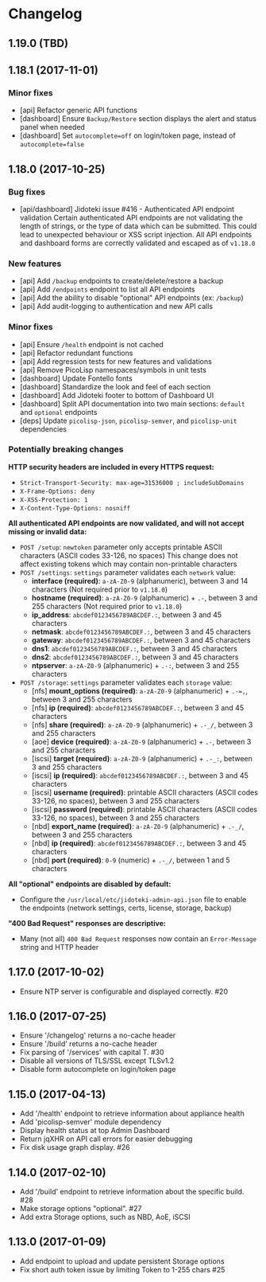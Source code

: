 # Changelog

## 1.19.0 (TBD)

## 1.18.1 (2017-11-01)

  ### Minor fixes

  * [api] Refactor generic API functions
  * [dashboard] Ensure `Backup/Restore` section displays the alert and status panel when needed
  * [dashboard] Set `autocomplete=off` on login/token page, instead of `autocomplete=false`

## 1.18.0 (2017-10-25)

  ### Bug fixes

  * [api/dashboard] Jidoteki issue #416 - Authenticated API endpoint validation
    Certain authenticated API endpoints are not validating the length of strings,
    or the type of data which can be submitted. This could lead to unexpected
    behaviour or XSS script injection.
    All API endpoints and dashboard forms are correctly validated and escaped as of `v1.18.0`

  ### New features

  * [api] Add `/backup` endpoints to create/delete/restore a backup
  * [api] Add `/endpoints` endpoint to list all API endpoints
  * [api] Add the ability to disable "optional" API endpoints (ex: `/backup`)
  * [api] Add audit-logging to authentication and new API calls

  ### Minor fixes

  * [api] Ensure `/health` endpoint is not cached
  * [api] Refactor redundant functions
  * [api] Add regression tests for new features and validations
  * [api] Remove PicoLisp namespaces/symbols in unit tests
  * [dashboard] Update Fontello fonts
  * [dashboard] Standardize the look and feel of each section
  * [dashboard] Add Jidoteki footer to bottom of Dashboard UI
  * [dashboard] Split API documentation into two main sections: `default` and `optional` endpoints
  * [deps] Update `picolisp-json`, `picolisp-semver`, and `picolisp-unit` dependencies

  ### Potentially breaking changes

  **HTTP security headers are included in every HTTPS request:**

  * `Strict-Transport-Security: max-age=31536000 ; includeSubDomains`
  * `X-Frame-Options: deny`
  * `X-XSS-Protection: 1`
  * `X-Content-Type-Options: nosniff`

  **All authenticated API endpoints are now validated, and will not accept missing or invalid data:**

  * `POST /setup`: `newtoken` parameter only accepts printable ASCII characters (ASCII codes 33-126, no spaces)
  This change does not affect existing tokens which may contain non-printable characters
  * `POST /settings`: `settings` parameter validates each `network` value:
    - **interface (required)**: `a-zA-Z0-9` (alphanumeric), between 3 and 14 characters
      (Not required prior to `v1.18.0`)
    - **hostname (required)**: `a-zA-Z0-9` (alphanumeric) + `.-`, between 3 and 255 characters
      (Not required prior to `v1.18.0`)
    - **ip_address**: `abcdef0123456789ABCDEF.:`, between 3 and 45 characters
    - **netmask**: `abcdef0123456789ABCDEF.:`, between 3 and 45 characters
    - **gateway**: `abcdef0123456789ABCDEF.:`, between 3 and 45 characters
    - **dns1**: `abcdef0123456789ABCDEF.:`, between 3 and 45 characters
    - **dns2**: `abcdef0123456789ABCDEF.:`, between 3 and 45 characters
    - **ntpserver**: `a-zA-Z0-9` (alphanumeric) + `.-:`, between 3 and 255 characters
  * `POST /storage`: `settings` parameter validates each `storage` value:
    - [nfs] **mount_options (required)**: `a-zA-Z0-9` (alphanumeric) + `.-=,`, between 3 and 255 characters
    - [nfs] **ip (required)**: `abcdef0123456789ABCDEF.:`, between 3 and 45 characters
    - [nfs] **share (required)**: `a-zA-Z0-9` (alphanumeric) + `.-_/`, between 3 and 255 characters
    - [aoe] **device (required)**: `a-zA-Z0-9` (alphanumeric) + `.-`, between 3 and 255 characters
    - [iscsi] **target (required)**: `a-zA-Z0-9` (alphanumeric) + `.-_:`, between 3 and 255 characters
    - [iscsi] **ip (required)**: `abcdef0123456789ABCDEF.:`, between 3 and 45 characters
    - [iscsi] **username (required)**: printable ASCII characters (ASCII codes 33-126, no spaces), between 3 and 255 characters
    - [iscsi] **password (required)**: printable ASCII characters (ASCII codes 33-126, no spaces), between 3 and 255 characters
    - [nbd] **export_name (required)**: `a-zA-Z0-9` (alphanumeric) + `.-_/`, between 3 and 255 characters
    - [nbd] **ip (required)**: `abcdef0123456789ABCDEF.:`, between 3 and 45 characters
    - [nbd] **port (required)**: `0-9` (numeric) + `.-_/`, between 1 and 5 characters

  **All "optional" endpoints are disabled by default:**

  * Configure the `/usr/local/etc/jidoteki-admin-api.json` file to enable the endpoints
   (network settings, certs, license, storage, backup)

  **"400 Bad Request" responses are descriptive:**

  * Many (not all) `400 Bad Request` responses now contain an `Error-Message` string and HTTP header

## 1.17.0 (2017-10-02)

  * Ensure NTP server is configurable and displayed correctly. #20

## 1.16.0 (2017-07-25)

  * Ensure '/changelog' returns a no-cache header
  * Ensure '/build' returns a no-cache header
  * Fix parsing of '/services' with capital T. #30
  * Disable all versions of TLS/SSL except TLSv1.2
  * Disable form autocomplete on login/token page

## 1.15.0 (2017-04-13)

  * Add '/health' endpoint to retrieve information about appliance health
  * Add 'picolisp-semver' module dependency
  * Display health status at top Admin Dashboard
  * Return jqXHR on API call errors for easier debugging
  * Fix disk usage graph display. #26

## 1.14.0 (2017-02-10)

  * Add '/build' endpoint to retrieve information about the specific build. #28
  * Make storage options "optional". #27
  * Add extra Storage options, such as NBD, AoE, iSCSI

## 1.13.0 (2017-01-09)

  * Add endpoint to upload and update persistent Storage options
  * Fix short auth token issue by limiting Token to 1-255 chars #25
